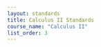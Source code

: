 ```yaml
---
layout: standards
title: Calculus II Standards
course_name: "Calculus II"
list_order: 3
---
```









